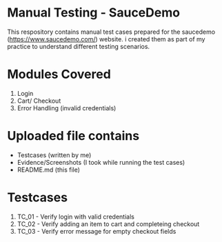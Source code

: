 # Manual Testing - SauceDemo
This respository contains manual test cases  prepared for the saucedemo (https://www.saucedemo.com/) website. i created them as part of my practice to understand different testing scenarios.

# Modules Covered
1. Login
2. Cart/ Checkout
3. Error Handling (invalid credentials)

# Uploaded file contains
- Testcases (written by me)
- Evidence/Screenshots (I took while running the test cases)
- README.md (this file)

# Testcases
1. TC_01 -  Verify login with valid credentials
2. TC_02 - Verify adding an item to cart and completeing checkout
3. TC_03 - Verify error message for empty checkout fields
